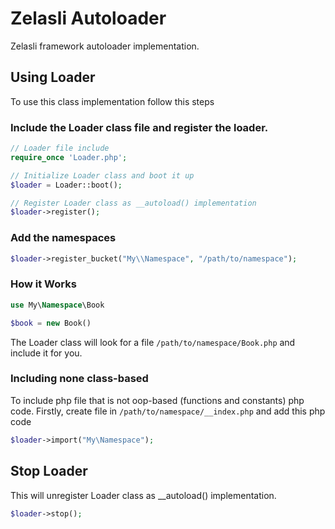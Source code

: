 # Zelasli Autoloader

Zelasli framework autoloader implementation.

## Using Loader

To use this class implementation follow this steps

### Include the Loader class file and register the loader.

```php
// Loader file include
require_once 'Loader.php';

// Initialize Loader class and boot it up
$loader = Loader::boot();

// Register Loader class as __autoload() implementation
$loader->register();
```

### Add the namespaces

```php
$loader->register_bucket("My\\Namespace", "/path/to/namespace");
```

### How it Works

```php
use My\Namespace\Book

$book = new Book()
```

The Loader class will look for a file `/path/to/namespace/Book.php` and include it for you.

### Including none class-based

To include php file that is not oop-based (functions and constants) php code. Firstly, create file in `/path/to/namespace/__index.php` and add this php code

```php
$loader->import("My\Namespace");
```

## Stop Loader

This will unregister Loader class as __autoload() implementation.

```php
$loader->stop();
```
